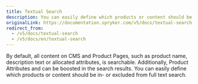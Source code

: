 ```yaml
---
title: Textual Search
description: You can easily define which products or content should be in- or excluded from full text search.
originalLink: https://documentation.spryker.com/v5/docs/textual-search
redirect_from:
  - /v5/docs/textual-search
  - /v5/docs/en/textual-search
---
```


By default, all content on CMS and Product Pages, such as product name, description text or allocated attributes, is searchable. Additionally, Product Attributes and can be boosted in the search results. You can easily define which products or content should be in- or excluded from full text search.

